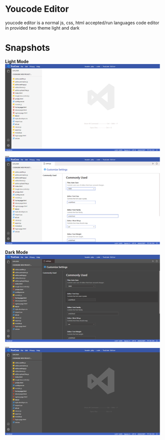 # Youcode Editor
youcode editor is a normal js, css, html accepted/run languages code editor in provided two theme light and dark

# Snapshots
**Light Mode**
![plot](./snapshot/snap1.png)
__
![plot](./snapshot/snap2.png)

**Dark Mode**
![plot](./snapshot/snap3.png)
__
![plot](./snapshot/snap4.png)
